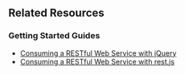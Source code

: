 ## Related Resources

### Getting Started Guides

* [Consuming a RESTful Web Service with jQuery][gs-consuming-rest-jquery]
* [Consuming a RESTful Web Service with rest.js][gs-consuming-rest-restjs]

[gs-consuming-rest-jquery]: /guides/gs/consuming-rest-jquery
[gs-consuming-rest-restjs]: /guides/gs/consuming-rest-restjs
